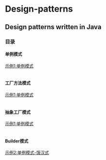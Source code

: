 # Design-patterns
## Design patterns written in Java
### 目录
#### 单例模式
[示例1:单例模式](src/main/java/com/ricky/designpattern/singleton/ch2/Singleton1.java)<br>
<br>

#### 工厂方法模式
[示例1:单例模式](src/main/java/com/ricky/designpattern/singleton/ch2/Singleton1.java)<br>
<br>

#### 抽象工厂模式
[示例1:单例模式](src/main/java/com/ricky/designpattern/singleton/ch2/Singleton1.java)<br>
<br>

#### Builder模式
[示例2:单例模式-饿汉式](src/main/java/com/ricky/designpattern/singleton/ch1/Singleton.java)<br>
<br>




